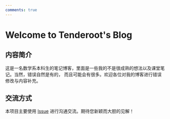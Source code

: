 ```yaml
---
comments: true
---
```

# Welcome to Tenderoot's Blog

## 内容简介

这是一名数学系本科生的笔记博客，里面是一些我的不是很成熟的想法以及课堂笔记。当然，错误自然是有的，
而且可能会有很多。欢迎各位对我的博客进行错误修改与内容补充。

## 交流方式

本项目主要使用 [Issue](https://github.com/G-Tenderfoot/G-Tenderfoot.github.io/issues) 进行沟通交流。期待您新颖而大胆的见解！
